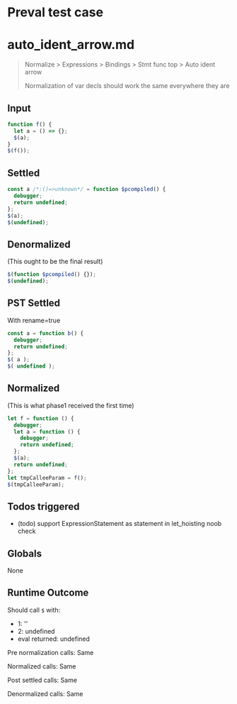 # Preval test case

# auto_ident_arrow.md

> Normalize > Expressions > Bindings > Stmt func top > Auto ident arrow
>
> Normalization of var decls should work the same everywhere they are

## Input

`````js filename=intro
function f() {
  let a = () => {};
  $(a);
}
$(f());
`````


## Settled


`````js filename=intro
const a /*:()=>unknown*/ = function $pcompiled() {
  debugger;
  return undefined;
};
$(a);
$(undefined);
`````


## Denormalized
(This ought to be the final result)

`````js filename=intro
$(function $pcompiled() {});
$(undefined);
`````


## PST Settled
With rename=true

`````js filename=intro
const a = function b() {
  debugger;
  return undefined;
};
$( a );
$( undefined );
`````


## Normalized
(This is what phase1 received the first time)

`````js filename=intro
let f = function () {
  debugger;
  let a = function () {
    debugger;
    return undefined;
  };
  $(a);
  return undefined;
};
let tmpCalleeParam = f();
$(tmpCalleeParam);
`````


## Todos triggered


- (todo) support ExpressionStatement as statement in let_hoisting noob check


## Globals


None


## Runtime Outcome


Should call `$` with:
 - 1: '<function>'
 - 2: undefined
 - eval returned: undefined

Pre normalization calls: Same

Normalized calls: Same

Post settled calls: Same

Denormalized calls: Same
